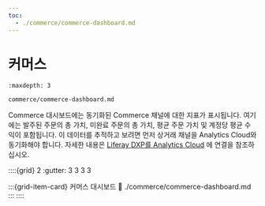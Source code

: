 ```yaml
---
toc:
  - ./commerce/commerce-dashboard.md
---
```

# 커머스

```{toctree}
:maxdepth: 3

commerce/commerce-dashboard.md
```

Commerce 대시보드에는 동기화된 Commerce 채널에 대한 지표가 표시됩니다. 여기에는 발주된 주문의 총 가치, 미완료 주문의 총 가치, 평균 주문 가치 및 계정당 평균 수익이 포함됩니다. 이 데이터를 추적하고 보려면 먼저 상거래 채널을 Analytics Cloud와 동기화해야 합니다. 자세한 내용은 [Liferay DXP를 Analytics Cloud](./getting-started/connecting-liferay-dxp-to-analytics-cloud.md) 에 연결을 참조하십시오.

::::{grid} 2
:gutter: 3 3 3 3

:::{grid-item-card}  커머스 대시보드
:link: ./commerce/commerce-dashboard.md
:::
::::
